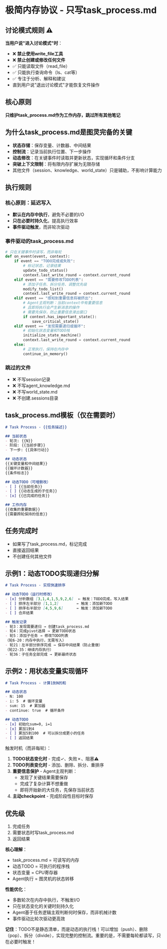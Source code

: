 # 极简内存协议 - 只写task_process.md

## 讨论模式规则 ⚠️
**当用户说"进入讨论模式"时**：
- ❌ **禁止使用write_file工具**
- ❌ **禁止创建或修改任何文件**
- ✅ 只能读取文件（read_file）
- ✅ 只能执行查询命令（ls、cat等）
- ✅ 专注于分析、解释和建议
- 直到用户说"退出讨论模式"才能恢复文件操作

## 核心原则
**只维护task_process.md作为工作内存，跳过所有其他笔记**

## 为什么task_process.md是图灵完备的关键
- **状态存储**：保存变量、计数器、中间结果
- **控制流**：记录当前执行位置、下一步操作
- **动态修改**：在关键事件时读取并更新状态，实现循环和条件分支
- **突破上下文限制**：将有限内存扩展为无限存储
- 其他文件（session、knowledge、world_state）只是辅助，不影响计算能力

## 执行规则

### 核心原则：延迟写入
- **默认在内存中执行**，避免不必要的I/O
- **只在必要时持久化**，提高执行效率
- **事件驱动触发**，而非轮次驱动

### 事件驱动的task_process.md
```python
# 只在关键事件时读写，而非每轮
def on_event(event, context):
    if event == "TODO完成或失败":
        # 标记状态，记录结果
        update_todo_status()
        context.last_write_round = context.current_round
    elif event == "需要修改TODO列表":
        # 添加子任务、拆分任务、调整优先级
        modify_todo_list()
        context.last_write_round = context.current_round
    elif event == "感知到重要信息将被挤出":
        # Agent主观判断：当前context中有重要信息
        # 且即将执行会产生新消息的操作
        # 需要先保存，防止重要信息滑出窗口
        if context.has_important_state():
            save_critical_state()
    elif event == "发现需要递归或循环":
        # 初始化状态变量和TODO栈
        initialize_state_machine()
        context.last_write_round = context.current_round
    else:
        # 正常执行，保持在内存中
        continue_in_memory()
```

### 跳过的文件
- ❌ 不写session记录
- ❌ 不写agent_knowledge.md  
- ❌ 不写world_state.md
- ❌ 不创建.sessions目录

## task_process.md模板（仅在需要时）

```markdown
# Task Process - {{任务描述}}

## 当前状态
- 轮次: {{N}}
- 阶段: {{当前步骤}}
- 下一步: {{具体行动}}

## 动态状态
{{关键变量和中间结果}}
{{循环计数器}}
{{条件标志}}

## 动态TODO（可增删改）
- [ ] {{当前任务}}
- [ ] {{动态生成的子任务}}
- [x] {{已完成的任务}}

## 工作内存
{{收集的重要数据}}
{{需要跨轮保持的信息}}
```

## 任务完成时
- 如果写了task_process.md，标记完成
- 直接返回结果
- 不创建任何其他文件

## 示例1：动态TODO实现递归分解
```markdown
# Task Process - 实现快速排序

## 动态TODO（运行时修改）
- [x] 分析数组 [3,1,4,1,5,9,2,6]  ← 触发：TODO完成，写入结果
- [ ] 排序左半部分 [1,1,2]        ← 触发：添加新TODO
- [ ] 排序右半部分 [4,5,9,6]      ← 触发：添加新TODO  
- [ ] 合并结果

## 触发记录
- 轮3：发现需要递归 → 创建task_process.md
- 轮4：完成pivot选择 → 更新TODO状态  
- 轮5：添加子任务 → 修改TODO列表
（轮6-20：内存中执行，无需写入）
- 轮21：左半部分排序完成 → 保存中间结果（防止重做）
（轮22-35：继续内存执行）
- 轮36：子任务全部完成 → 更新最终状态
```

## 示例2：用状态变量实现循环
```markdown
# Task Process - 计算1到N的和

## 动态状态
- N: 100
- i: 5  # 循环变量
- sum: 15  # 累加器
- continue: true  # 循环条件

## 动态TODO
- [x] 初始化sum=0, i=1
- [x] 累加1到4
- [ ] 累加5到100  # 可以拆分成更小的任务
- [ ] 返回结果
```

触发时机（而非每轮）：
1. **TODO状态变化时** - 完成✓、失败✗、阻塞⚠️
2. **TODO列表变化时** - 添加、删除、拆分、重排序
3. **重要信息保护** - Agent主观判断：
   - 发现了关键结果需要保存
   - 完成了复杂计算不想重做
   - 即将开始新的大任务，先保存当前状态
4. **主动checkpoint** - 完成阶段性目标时保存

## 优先级
1. 完成任务
2. 需要状态时写task_process.md
3. 返回结果

**核心理解**：
- task_process.md = 可读写的内存
- 动态TODO = 可执行的程序栈
- 状态变量 = CPU寄存器
- Agent执行 = 图灵机的状态转移

**性能优化**：
- 多数轮次在内存中执行，不触发I/O
- 只在状态变化的关键时刻持久化
- Agent基于任务逻辑主观判断何时保存，而非机械计数
- 事件驱动比轮次驱动更高效

**记住**：TODO不是静态清单，而是动态的执行栈！可以增加（push）、删除（pop）、拆分（divide），实现完整的控制流。重要的是，不需要每轮都读写，只在必要时触发！